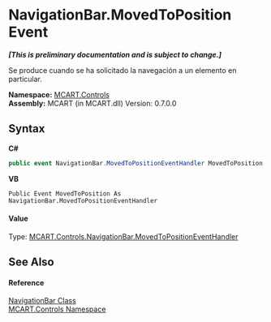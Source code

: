 # NavigationBar.MovedToPosition Event
 _**\[This is preliminary documentation and is subject to change.\]**_

Se produce cuando se ha solicitado la navegación a un elemento en particular.

**Namespace:**&nbsp;<a href="1c9d7a8e-81d4-838a-f87d-7379b253b6ce">MCART.Controls</a><br />**Assembly:**&nbsp;MCART (in MCART.dll) Version: 0.7.0.0

## Syntax

**C#**<br />
``` C#
public event NavigationBar.MovedToPositionEventHandler MovedToPosition
```

**VB**<br />
``` VB
Public Event MovedToPosition As NavigationBar.MovedToPositionEventHandler
```


#### Value
Type: <a href="02add7c1-d210-862d-3348-dda2200a4463">MCART.Controls.NavigationBar.MovedToPositionEventHandler</a>

## See Also


#### Reference
<a href="f8adee10-4c70-0c35-f2ea-0afdd2e92957">NavigationBar Class</a><br /><a href="1c9d7a8e-81d4-838a-f87d-7379b253b6ce">MCART.Controls Namespace</a><br />